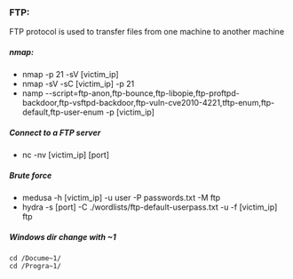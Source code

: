 ### FTP:
FTP protocol is used to transfer files from one machine to another machine

##### nmap:
- nmap -p 21 -sV [victim_ip]
- nmap -sV -sC [victim_ip] -p 21
- namp --script=ftp-anon,ftp-bounce,ftp-libopie,ftp-proftpd-backdoor,ftp-vsftpd-backdoor,ftp-vuln-cve2010-4221,tftp-enum,ftp-default,ftp-user-enum -p [victim_ip]

##### Connect to a FTP server
- nc -nv [victim_ip] [port]

##### Brute force
- medusa -h [victim_ip] -u user -P passwords.txt -M ftp 
- hydra -s [port] -C ./wordlists/ftp-default-userpass.txt -u -f [victim_ip] ftp

##### Windows dir change with ~1
```
cd /Docume~1/
cd /Progra~1/
```

